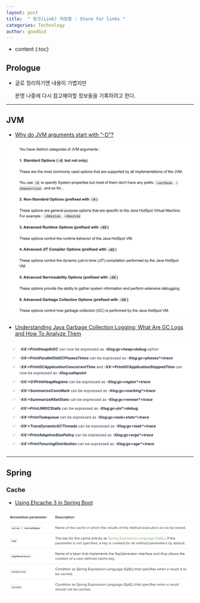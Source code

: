 ```yaml
---
layout: post
title:  " 링크(Link) 저장용 : Store for links "
categories: Technology
author: goodGid
---
```

* content
{:toc}

## Prologue

* 글로 정리하기엔 내용이 가볍지만

  분명 나중에 다시 참고해야할 정보들을 기록하려고 한다.



---


## JVM

* [Why do JVM arguments start with “-D”?](https://stackoverflow.com/questions/44745261/why-do-jvm-arguments-start-with-d)

![](/assets/img/tech/Store-For-Links-JVM_1.png)


* [Understanding Java Garbage Collection Logging: What Are GC Logs and How To Analyze Them](https://sematext.com/blog/java-garbage-collection-logs/#toc-gc-logging-options-in-java-9-and-newer-7)

![](/assets/img/tech/Store-For-Links-JVM_2.png)

---

## Spring

### Cache

* [Using Ehcache 3 in Spring Boot](https://springframework.guru/using-ehcache-3-in-spring-boot/)

![](/assets/img/tech/Store-For-Links-Spring_Cache_1.png)

